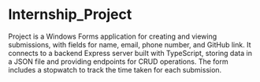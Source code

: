 # Internship_Project
Project is a Windows Forms application for creating and viewing submissions, with fields for name, email, phone number, and GitHub link. It connects to a backend Express server built with TypeScript, storing data in a JSON file and providing endpoints for CRUD operations. The form includes a stopwatch to track the time taken for each submission.

